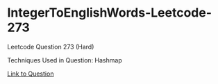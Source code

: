 # IntegerToEnglishWords-Leetcode-273

Leetcode Question 273 (Hard)

Techniques Used in Question:
Hashmap

[Link to Question](https://leetcode.com/problems/integer-to-english-words/)
